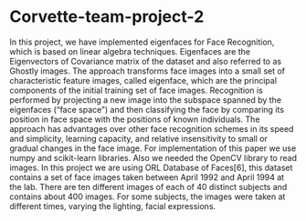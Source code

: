 # Corvette-team-project-2
In this project, we have implemented eigenfaces for Face Recognition, which is based on linear algebra techniques. Eigenfaces are the Eigenvectors of Covariance matrix of the dataset and also referred to as Ghostly images. The approach transforms face images into a small set of characteristic feature images, called eigenface, which are the principal components of the initial training set of face images. Recognition is performed by projecting a new image into the subspace spanned by the eigenfaces (“face space”) and then classifying the face by comparing its position in face space with the positions of known individuals. The approach has advantages over other face recognition schemes in its speed and simplicity, learning capacity, and relative insensitivity to small or gradual changes in the face image.
For implementation of this paper we use numpy and scikit-learn libraries. Also we needed the OpenCV library to read images. In this project we are using ORL Database of Faces[6], this dataset contains a set of face images taken between April 1992 and April 1994 at the lab. There are ten different images of each of 40 distinct subjects and contains about 400 images. For some subjects, the images were taken at different times, varying the lighting, facial expressions.
